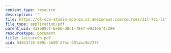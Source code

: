 ```yaml
---
content_type: resource
description: ''
file: https://ol-ocw-studio-app-qa.s3.amazonaws.com/courses/21l-701-literary-interpretation-interpreting-poetry-fall-2003/04943f25809cbb99274c691abc9b73f5_lecture9h.pdf
file_type: application/pdf
parent_uid: 4a8e09cf-6e66-d8c1-78e7-e931ebf4c299
resourcetype: Document
title: lecture9h.pdf
uid: 04943f25-809c-bb99-274c-691abc9b73f5
---
```

